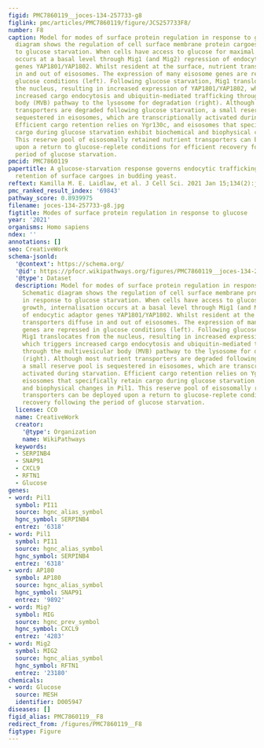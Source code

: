 ```yaml
---
figid: PMC7860119__joces-134-257733-g8
figlink: pmc/articles/PMC7860119/figure/JCS257733F8/
number: F8
caption: Model for modes of surface protein regulation in response to glucose. Schematic
  diagram shows the regulation of cell surface membrane protein cargoes in response
  to glucose starvation. When cells have access to glucose for maximal growth, internalisation
  occurs at a basal level through Mig1 (and Mig2) repression of endocytic adaptor
  genes YAP1801/YAP1802. Whilst resident at the surface, nutrient transporters diffuse
  in and out of eisosomes. The expression of many eisosome genes are repressed in
  glucose conditions (left). Following glucose starvation, Mig1 translocates from
  the nucleus, resulting in increased expression of YAP1801/YAP1802, which triggers
  increased cargo endocytosis and ubiquitin-mediated trafficking through the multivesicular
  body (MVB) pathway to the lysosome for degradation (right). Although most nutrient
  transporters are degraded following glucose starvation, a small reserve pool is
  sequestered in eisosomes, which are transcriptionally activated during starvation.
  Efficient cargo retention relies on Ygr130c, and eisosomes that specifically retain
  cargo during glucose starvation exhibit biochemical and biophysical changes in Pil1.
  This reserve pool of eisosomally retained nutrient transporters can be deployed
  upon a return to glucose-replete conditions for efficient recovery following the
  period of glucose starvation.
pmcid: PMC7860119
papertitle: A glucose-starvation response governs endocytic trafficking and eisosomal
  retention of surface cargoes in budding yeast.
reftext: Kamilla M. E. Laidlaw, et al. J Cell Sci. 2021 Jan 15;134(2):jcs257733.
pmc_ranked_result_index: '69843'
pathway_score: 0.8939975
filename: joces-134-257733-g8.jpg
figtitle: Modes of surface protein regulation in response to glucose
year: '2021'
organisms: Homo sapiens
ndex: ''
annotations: []
seo: CreativeWork
schema-jsonld:
  '@context': https://schema.org/
  '@id': https://pfocr.wikipathways.org/figures/PMC7860119__joces-134-257733-g8.html
  '@type': Dataset
  description: Model for modes of surface protein regulation in response to glucose.
    Schematic diagram shows the regulation of cell surface membrane protein cargoes
    in response to glucose starvation. When cells have access to glucose for maximal
    growth, internalisation occurs at a basal level through Mig1 (and Mig2) repression
    of endocytic adaptor genes YAP1801/YAP1802. Whilst resident at the surface, nutrient
    transporters diffuse in and out of eisosomes. The expression of many eisosome
    genes are repressed in glucose conditions (left). Following glucose starvation,
    Mig1 translocates from the nucleus, resulting in increased expression of YAP1801/YAP1802,
    which triggers increased cargo endocytosis and ubiquitin-mediated trafficking
    through the multivesicular body (MVB) pathway to the lysosome for degradation
    (right). Although most nutrient transporters are degraded following glucose starvation,
    a small reserve pool is sequestered in eisosomes, which are transcriptionally
    activated during starvation. Efficient cargo retention relies on Ygr130c, and
    eisosomes that specifically retain cargo during glucose starvation exhibit biochemical
    and biophysical changes in Pil1. This reserve pool of eisosomally retained nutrient
    transporters can be deployed upon a return to glucose-replete conditions for efficient
    recovery following the period of glucose starvation.
  license: CC0
  name: CreativeWork
  creator:
    '@type': Organization
    name: WikiPathways
  keywords:
  - SERPINB4
  - SNAP91
  - CXCL9
  - RFTN1
  - Glucose
genes:
- word: Pil1
  symbol: PI11
  source: hgnc_alias_symbol
  hgnc_symbol: SERPINB4
  entrez: '6318'
- word: Pil1
  symbol: PI11
  source: hgnc_alias_symbol
  hgnc_symbol: SERPINB4
  entrez: '6318'
- word: AP180
  symbol: AP180
  source: hgnc_alias_symbol
  hgnc_symbol: SNAP91
  entrez: '9892'
- word: Mig?
  symbol: MIG
  source: hgnc_prev_symbol
  hgnc_symbol: CXCL9
  entrez: '4283'
- word: Mig2
  symbol: MIG2
  source: hgnc_alias_symbol
  hgnc_symbol: RFTN1
  entrez: '23180'
chemicals:
- word: Glucose
  source: MESH
  identifier: D005947
diseases: []
figid_alias: PMC7860119__F8
redirect_from: /figures/PMC7860119__F8
figtype: Figure
---
```

